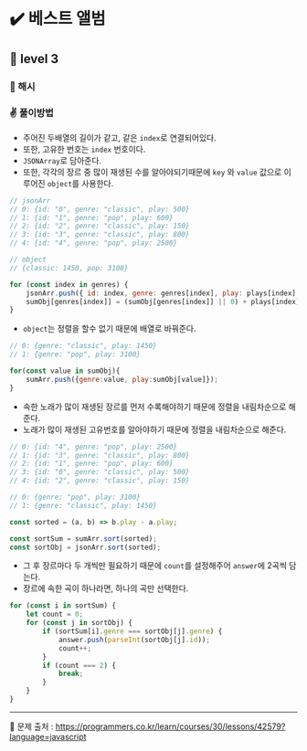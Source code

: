 # ✔️ 베스트 앨범
## 🌈 level 3
### 🎈 해시

### ✌ 풀이방법
- 주어진 두배열의 길이가 같고, 같은 `index`로 연결되어있다.
- 또한, 고유한 번호는 `index` 번호이다.
- `JSONArray`로 담아준다.
- 또한, 각각의 장르 중 많이 재생된 수를 알아야되기때문에 `key` 와 `value` 값으로 이루어진 `object`를 사용한다.
```javascript
// jsonArr
// 0: {id: "0", genre: "classic", play: 500}
// 1: {id: "1", genre: "pop", play: 600}
// 2: {id: "2", genre: "classic", play: 150}
// 3: {id: "3", genre: "classic", play: 800}
// 4: {id: "4", genre: "pop", play: 2500}

// object
// {classic: 1450, pop: 3100}

for (const index in genres) {
    jsonArr.push({ id: index, genre: genres[index], play: plays[index] });
    sumObj[genres[index]] = (sumObj[genres[index]] || 0) + plays[index];
}
```

- `object`는 정렬을 할수 없기 때문에 배열로 바꿔준다.
```javascript
// 0: {genre: "classic", play: 1450}
// 1: {genre: "pop", play: 3100}

for(const value in sumObj){
    sumArr.push({genre:value, play:sumObj[value]});
}
```

- 속한 노래가 많이 재생된 장르를 먼저 수록해야하기 때문에 정렬을 내림차순으로 해준다.
- 노래가 많이 재생된 고유번호를 알아야하기 때문에 정렬을 내림차순으로 해준다.
```javascript
// 0: {id: "4", genre: "pop", play: 2500}
// 1: {id: "3", genre: "classic", play: 800}
// 2: {id: "1", genre: "pop", play: 600}
// 3: {id: "0", genre: "classic", play: 500}
// 4: {id: "2", genre: "classic", play: 150}

// 0: {genre: "pop", play: 3100}
// 1: {genre: "classic", play: 1450}

const sorted = (a, b) => b.play - a.play;

const sortSum = sumArr.sort(sorted);
const sortObj = jsonArr.sort(sorted);
```

- 그 후 장르마다 두 개씩만 필요하기 때문에 `count`를 설정해주어 `answer`에 2곡씩 담는다.
- 장르에 속한 곡이 하나라면, 하나의 곡만 선택한다.
```javascript
for (const i in sortSum) {
    let count = 0;
    for (const j in sortObj) {
        if (sortSum[i].genre === sortObj[j].genre) {
            answer.push(parseInt(sortObj[j].id));
            count++;
        }
        if (count === 2) {
            break;
        }
    }
}
```

<hr>

📌 문제 출처 : https://programmers.co.kr/learn/courses/30/lessons/42579?language=javascript